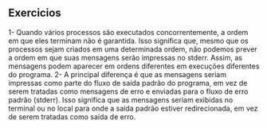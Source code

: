 ## Exercicios
1- Quando vários processos são executados concorrentemente, a ordem em que eles terminam não é garantida. Isso significa que, mesmo que os processos sejam criados em uma determinada ordem, não podemos prever a ordem em que suas mensagens serão impressas no stderr. Assim, as mensagens podem aparecer em ordens diferentes em execuções diferentes do programa.
2- A principal diferença é que as mensagens seriam impressas como parte do fluxo de saída padrão do programa, em vez de serem tratadas como mensagens de erro e enviadas para o fluxo de erro padrão (stderr). Isso significa que as mensagens seriam exibidas no terminal ou no local para onde a saída padrão estiver redirecionada, em vez de serem tratadas como saída de erro.
